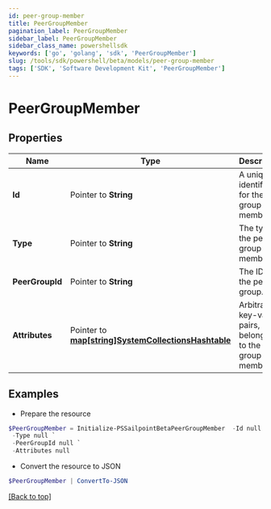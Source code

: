 ```yaml
---
id: peer-group-member
title: PeerGroupMember
pagination_label: PeerGroupMember
sidebar_label: PeerGroupMember
sidebar_class_name: powershellsdk
keywords: ['go', 'golang', 'sdk', 'PeerGroupMember'] 
slug: /tools/sdk/powershell/beta/models/peer-group-member
tags: ['SDK', 'Software Development Kit', 'PeerGroupMember']
---
```



# PeerGroupMember

## Properties

Name | Type | Description | Notes
------------ | ------------- | ------------- | -------------
**Id** |  Pointer to **String** | A unique identifier for the peer group member. | [optional] 
**Type** |  Pointer to **String** | The type of the peer group member. | [optional] 
**PeerGroupId** |  Pointer to **String** | The ID of the peer group. | [optional] 
**Attributes** |  Pointer to [**map[string]SystemCollectionsHashtable**](system-collections-hashtable) | Arbitrary key-value pairs, belonging to the peer group member. | [optional] 

## Examples

- Prepare the resource
```powershell
$PeerGroupMember = Initialize-PSSailpointBetaPeerGroupMember  -Id null `
 -Type null `
 -PeerGroupId null `
 -Attributes null
```

- Convert the resource to JSON
```powershell
$PeerGroupMember | ConvertTo-JSON
```


[[Back to top]](#) 

